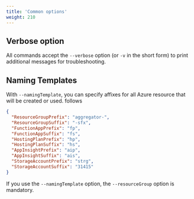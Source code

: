 ```yaml
---
title: 'Common options'
weight: 210
---
```


## Verbose option

All commands accept the `--verbose` option (or `-v` in the short form) to print additional messages for troubleshooting.

## Naming Templates

With `--namingTemplate`, you can specify affixes for all Azure resource that will be created or used.
 follows

```json
{
  "ResourceGroupPrefix": "aggregator-",
  "ResourceGroupSuffix": "-sfx",
  "FunctionAppPrefix": "fp",
  "FunctionAppSuffix": "fs",
  "HostingPlanPrefix": "hp",
  "HostingPlanSuffix": "hs",
  "AppInsightPrefix": "aip",
  "AppInsightSuffix": "ais",
  "StorageAccountPrefix": "strg",
  "StorageAccountSuffix": "31415"
}
```

If you use the `--namingTemplate` option, the `--resourceGroup` option is mandatory.

